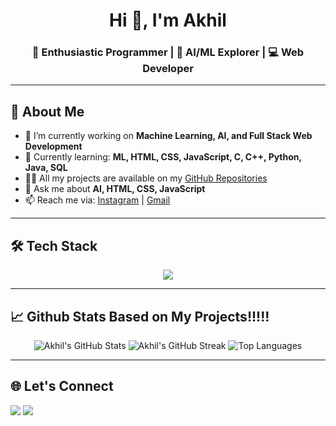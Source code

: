 <h1 align="center">Hi 👋, I'm Akhil</h1>
<h3 align="center">🚀 Enthusiastic Programmer | 🌱 AI/ML Explorer | 💻 Web Developer</h3>

---

## 📌 About Me

- 🔭 I’m currently working on **Machine Learning, AI, and Full Stack Web Development**
- 🌱 Currently learning: **ML, HTML, CSS, JavaScript, C, C++, Python, Java, SQL**
- 👨‍💻 All my projects are available on my [GitHub Repositories](https://github.com/akhilv24?tab=repositories)
- 💬 Ask me about **AI, HTML, CSS, JavaScript**
- 📫 Reach me via: [Instagram](https://www.instagram.com/akhilz.24/) | [Gmail](mailto:akhilv2402@gmail.com)

---

## 🛠️ Tech Stack

<p align="center">
  <img src="https://skillicons.dev/icons?i=c,cpp,python,java,html,css,js,mysql,git,linux&perline=5" />
</p>

---

## 📈 Github Stats Based on My Projects!!!!!

<p align="center">
  <img src="https://github-readme-stats.vercel.app/api?username=akhilv24&show_icons=true&theme=radical" alt="Akhil's GitHub Stats" />
  <img src="https://github-readme-streak-stats.herokuapp.com/?user=akhilv24&theme=radical" alt="Akhil's GitHub Streak" />
  <img src="https://github-readme-stats.vercel.app/api/top-langs/?username=akhilv24&layout=compact&theme=radical" alt="Top Languages" />
</p>

---

## 🌐 Let's Connect

<p align="left">
  <a href="https://www.instagram.com/akhilz.24/"><img src="https://img.shields.io/badge/Instagram-%23E4405F.svg?style=for-the-badge&logo=Instagram&logoColor=white"/></a>
  <a href="mailto:akhilv2402@gmail.com"><img src="https://img.shields.io/badge/Gmail-D14836?style=for-the-badge&logo=gmail&logoColor=white"/></a>
</p>
